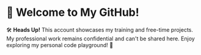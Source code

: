 # 👋 Welcome to My GitHub!

🛠️ **Heads Up!** This account showcases my training and free-time projects. My professional work remains confidential and can't be shared here. Enjoy exploring my personal code playground! 🚀
